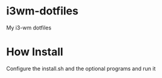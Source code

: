 # i3wm-dotfiles
My i3-wm dotfiles

# How Install
Configure the install.sh and the optional programs and run it
